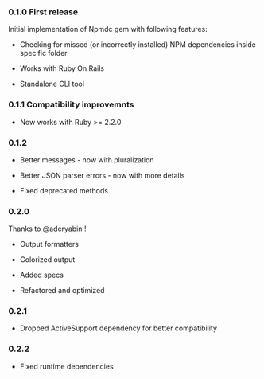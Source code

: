 ### 0.1.0 First release

Initial implementation of Npmdc gem with following features:

* Checking for missed (or incorrectly installed) NPM dependencies inside specific folder

* Works with Ruby On Rails

* Standalone CLI tool


### 0.1.1 Compatibility improvemnts

* Now works with Ruby >= 2.2.0


### 0.1.2

* Better messages - now with pluralization

* Better JSON parser errors - now with more details

* Fixed deprecated methods


### 0.2.0

Thanks to @aderyabin !

* Output formatters

* Colorized output

* Added specs

* Refactored and optimized


### 0.2.1

* Dropped ActiveSupport dependency for better compatibility


### 0.2.2

* Fixed runtime dependencies
